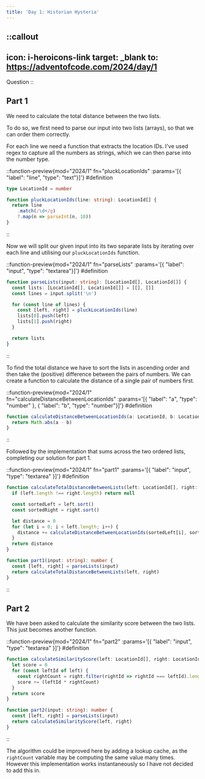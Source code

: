 ```yaml
---
title: 'Day 1: Historian Hysteria'
---
```


::callout
---
icon: i-heroicons-link
target: _blank
to: https://adventofcode.com/2024/day/1
---
Question
::

## Part 1

We need to calculate the total distance between the two lists.

To do so, we first need to parse our input into two lists (arrays), so that we can order them correctly.

For each line we need a function that extracts the location IDs.
I've used regex to capture all the numbers as strings, which we can then parse into the number type.

::function-preview{mod="2024/1" fn="pluckLocationIds" :params='[{ "label": "line", "type": "text"}]'}
#definition
```typescript
type LocationId = number

function pluckLocationIds(line: string): LocationId[] {
  return line
    .match(/\d+/g)
    ?.map(n => parseInt(n, 10))
}
```
::

Now we will split our given input into its two separate lists by iterating over each line
and utilising our `pluckLocationIds` function. 


::function-preview{mod="2024/1" fn="parseLists" :params='[{ "label": "input", "type": "textarea"}]'}
#definition
```typescript
function parseLists(input: string): [LocationId[], LocationId[]] {
  const lists: [LocationId[], LocationId[]] = [[], []]
  const lines = input.split('\n')

  for (const line of lines) {
    const [left, right] = pluckLocationIds(line)
    lists[0].push(left)
    lists[1].push(right)
  }

  return lists
}
```
::

To find the total distance we have to sort the lists in ascending order and then take the (positive) difference between the pairs of numbers. 
We can create a function to calculate the distance of a single pair of numbers first.

::function-preview{mod="2024/1" fn="calculateDistanceBetweenLocationIds" :params='[{ "label": "a", "type": "number" }, { "label": "b", "type": "number"}]'}
#definition
```typescript
function calculateDistanceBetweenLocationIds(a: LocationId, b: LocationId): number {
  return Math.abs(a - b)
}
```
::

Followed by the implementation that sums across the two ordered lists, completing our solution for part 1.

::function-preview{mod="2024/1" fn="part1" :params='[{ "label": "input", "type": "textarea" }]'}
#definition
```typescript
function calculateTotalDistanceBetweenLists(left: LocationId[], right: LocationId[]): number {
  if (left.length !== right.length) return null

  const sortedLeft = left.sort()
  const sortedRight = right.sort()

  let distance = 0
  for (let i = 0; i < left.length; i++) {
    distance += calculateDistanceBetweenLocationIds(sortedLeft[i], sortedRight[i])
  }
  return distance
}

function part1(input: string): number {
  const [left, right] = parseLists(input)
  return calculateTotalDistanceBetweenLists(left, right)
}
```
::

## Part 2

We have been asked to calculate the similarity score between the two lists. This just becomes another function.

::function-preview{mod="2024/1" fn="part2" :params='[{ "label": "input", "type": "textarea" }]'}
#definition
```typescript
function calculateSimilarityScore(left: LocationId[], right: LocationId[]): number {
  let score = 0
  for (const leftId of left) {
    const rightCount = right.filter(rightId => rightId === leftId).length
    score += (leftId * rightCount)
  }
  return score
}

function part2(input: string): number {
  const [left, right] = parseLists(input)
  return calculateSimilarityScore(left, right)
}
```
::

The algorithm could be improved here by adding a lookup cache, as the `rightCount` variable may be computing the same value many times.
However this implementation works instantaneously so I have not decided to add this in.
